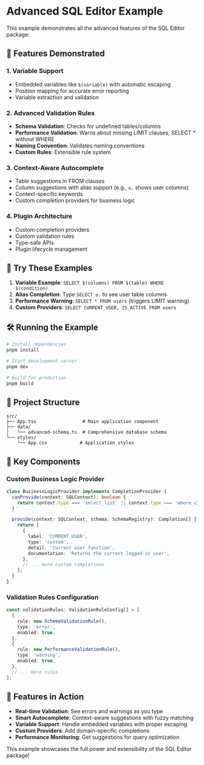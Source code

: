 # Advanced SQL Editor Example

This example demonstrates all the advanced features of the SQL Editor package:

## 🚀 Features Demonstrated

### 1. **Variable Support**
- Embedded variables like `$(variable)` with automatic escaping
- Position mapping for accurate error reporting
- Variable extraction and validation

### 2. **Advanced Validation Rules**
- **Schema Validation**: Checks for undefined tables/columns
- **Performance Validation**: Warns about missing LIMIT clauses, SELECT * without WHERE
- **Naming Convention**: Validates naming conventions
- **Custom Rules**: Extensible rule system

### 3. **Context-Aware Autocomplete**
- Table suggestions in FROM clauses
- Column suggestions with alias support (e.g., `u.` shows user columns)
- Context-specific keywords
- Custom completion providers for business logic

### 4. **Plugin Architecture**
- Custom completion providers
- Custom validation rules
- Type-safe APIs
- Plugin lifecycle management

## 🎯 Try These Examples

1. **Variable Example**: `SELECT $(columns) FROM $(table) WHERE $(condition)`
2. **Alias Completion**: Type `SELECT u.` to see user table columns
3. **Performance Warning**: `SELECT * FROM users` (triggers LIMIT warning)
4. **Custom Providers**: `SELECT CURRENT_USER, IS_ACTIVE FROM users`

## 🛠️ Running the Example

```bash
# Install dependencies
pnpm install

# Start development server
pnpm dev

# Build for production
pnpm build
```

## 📁 Project Structure

```
src/
├── App.tsx                 # Main application component
├── data/
│   └── advanced-schema.ts  # Comprehensive database schema
└── styles/
    └── App.css            # Application styles
```

## 🔧 Key Components

### Custom Business Logic Provider
```typescript
class BusinessLogicProvider implements CompletionProvider {
  canProvide(context: SQLContext): boolean {
    return context.type === 'select_list' || context.type === 'where_clause';
  }

  provide(context: SQLContext, schema: SchemaRegistry): Completion[] {
    return [
      {
        label: 'CURRENT_USER',
        type: 'custom',
        detail: 'Current user function',
        documentation: 'Returns the current logged-in user',
      },
      // ... more custom completions
    ];
  }
}
```

### Validation Rules Configuration
```typescript
const validationRules: ValidationRuleConfig[] = [
  {
    rule: new SchemaValidationRule(),
    type: 'error',
    enabled: true,
  },
  {
    rule: new PerformanceValidationRule(),
    type: 'warning',
    enabled: true,
  },
  // ... more rules
];
```

## 🎨 Features in Action

- **Real-time Validation**: See errors and warnings as you type
- **Smart Autocomplete**: Context-aware suggestions with fuzzy matching
- **Variable Support**: Handle embedded variables with proper escaping
- **Custom Providers**: Add domain-specific completions
- **Performance Monitoring**: Get suggestions for query optimization

This example showcases the full power and extensibility of the SQL Editor package!
